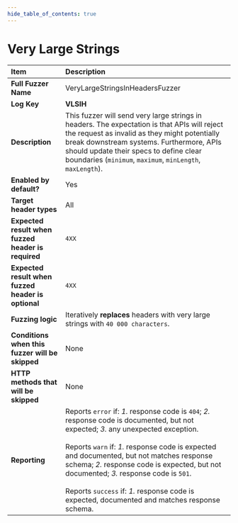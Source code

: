 ```yaml
--- 
hide_table_of_contents: true
---
```


# Very Large Strings

| Item                                               | Description                                                                                                                                                                                                                                                                                                                                                                                                                                 |
|:---------------------------------------------------|:--------------------------------------------------------------------------------------------------------------------------------------------------------------------------------------------------------------------------------------------------------------------------------------------------------------------------------------------------------------------------------------------------------------------------------------------|
| **Full Fuzzer Name**                               | VeryLargeStringsInHeadersFuzzer                                                                                                                                                                                                                                                                                                                                                                                                             |
| **Log Key**                                        | **VLSIH**                                                                                                                                                                                                                                                                                                                                                                                                                                   |
| **Description**                                    | This fuzzer will send very large strings in headers. The expectation is that APIs will reject the request as invalid as they might potentially break downstream systems. Furthermore, APIs should update their specs to define clear boundaries (`minimum`, `maximum`, `minLength`, `maxLength`).                                                                                                                                           |
| **Enabled by default?**                            | Yes                                                                                                                                                                                                                                                                                                                                                                                                                                         |
| **Target header types**                            | All                                                                                                                                                                                                                                                                                                                                                                                                                                         |
| **Expected result when fuzzed header is required** | `4XX`                                                                                                                                                                                                                                                                                                                                                                                                                                       |
| **Expected result when fuzzed header is optional** | `4XX`                                                                                                                                                                                                                                                                                                                                                                                                                                       |
| **Fuzzing logic**                                  | Iteratively **replaces**  headers with very large strings with `40 000 characters`.                                                                                                                                                                                                                                                                                                                                                         |
| **Conditions when this fuzzer will be skipped**    | None                                                                                                                                                                                                                                                                                                                                                                                                                                        |
| **HTTP methods that will be skipped**              | None                                                                                                                                                                                                                                                                                                                                                                                                                                        |
| **Reporting**                                      | Reports `error` if: *1.* response code is `404`; *2.* response code is documented, but not expected; *3.* any unexpected exception. <br/><br/> Reports `warn` if: *1.* response code is expected and documented, but not matches response schema; *2.* response code is expected, but not documented; *3.* response code is `501`. <br/><br/> Reports `success` if: *1.* response code is expected, documented and matches response schema. | 
